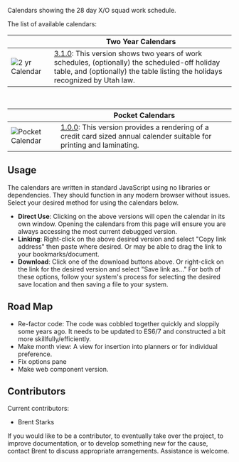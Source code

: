 Calendars showing the 28 day X/O squad work schedule.


The list of available calendars:

| |Two Year Calendars|
|--|--|
| ![2 yr Calendar](https://bstarks.github.io/DPO-Calendars/docs/2yr%20calendar.png) |  <a href="https://bstarks.github.io/DPO-Calendars/udcCal_singleFile.min.html" target="_blank">3.1.0</a>: This version shows two years of work schedules, (optionally) the scheduled-off holiday table, and (optionally) the table listing the holidays recognized by Utah law. |

<br>

| |Pocket Calendars|
|--|--|
|![Pocket Calendar](https://bstarks.github.io/DPO-Calendars/docs/pocket%20calendar.png)| <a href="https://bstarks.github.io/DPO-Calendars/udcCalPocket_1File.html" target="_blank">1.0.0</a>: This version provides a rendering of a credit card sized annual calender suitable for printing and laminating. |


## Usage
The calendars are written in standard JavaScript using no libraries or dependencies. They should function in any modern browser without issues. Select your desired method for using the calendars below. 

 - **Direct Use**: Clicking on the above versions will open the calendar in its own window. Opening the calendars from this page will ensure
   you are always accessing the most current debugged version.   
 - **Linking**: Right-click on the above desired version and select "Copy link address" then paste where desired. Or may be able to drag
   the link to your bookmarks/document.
 - **Download**: Click one of the download buttons above. Or right-click on the link for the desired version and select "Save link as..." For
   both of these options, follow your system's process for selecting the
   desired save location and then saving a file to your system.

## Road Map

 - Re-factor code: The code was cobbled together quickly and sloppily some years ago. It needs to be updated to ES6/7 and constructed a bit more skillfully/efficiently.
 - Make month view: A view for insertion into planners or for individual preference.
 - Fix options pane
 - Make web component version.

## Contributors
Current contributors:
 - Brent Starks

If you would like to be a contributor, to eventually take over the project, to improve documentation, or to develop something new for the cause, contact Brent to discuss appropriate arrangements. Assistance is welcome.
